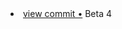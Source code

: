 <li> <a href="http://github.com/4nto/<project>/commit/fd6176889a854c3bbc3286eea52eeb7f0dac8e14">view commit &bull;</a> Beta 4</li> 